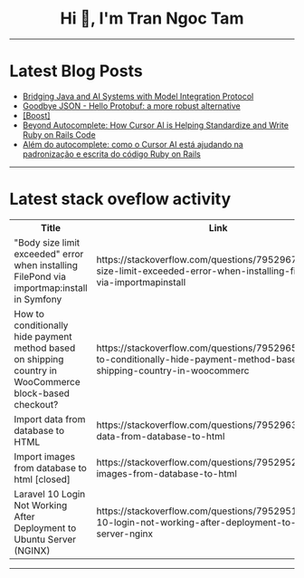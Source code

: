 <h1 align="center">Hi 👋, I'm Tran Ngoc Tam</h1>

---

# Latest Blog Posts 
<!-- BLOG-POST-LIST:START -->
- [Bridging Java and AI Systems with Model Integration Protocol](https://dev.to/vishalmysore/bridging-java-and-ai-systems-with-model-integration-protocol-3chd)
- [Goodbye JSON - Hello Protobuf: a more robust alternative](https://dev.to/jacopo/goodbye-json-hello-protobuf-a-more-robust-alternative-5bbm)
- [[Boost]](https://dev.to/martindeleon94/-49p0)
- [Beyond Autocomplete: How Cursor AI is Helping Standardize and Write Ruby on Rails Code](https://dev.to/cirdes/beyond-autocomplete-how-cursor-ai-is-helping-standardize-and-write-ruby-on-rails-code-1ie6)
- [Além do autocomplete: como o Cursor AI está ajudando na padronização e escrita do código Ruby on Rails](https://dev.to/cirdes/alem-do-autocomplete-como-o-cursor-ai-esta-ajudando-na-padronizacao-e-escrita-do-codigo-ruby-on-52e0)
<!-- BLOG-POST-LIST:END -->

---

# Latest stack oveflow activity
<table>
  <tr><th>Title</th><th>Link</th></tr>
  <!-- STACKOVERFLOW:START --><tr><td>&quot;Body size limit exceeded&quot; error when installing FilePond via importmap:install in Symfony</td><td>https://stackoverflow.com/questions/79529675/body-size-limit-exceeded-error-when-installing-filepond-via-importmapinstall</td></tr><tr><td>How to conditionally hide payment method based on shipping country in WooCommerce block-based checkout?</td><td>https://stackoverflow.com/questions/79529652/how-to-conditionally-hide-payment-method-based-on-shipping-country-in-woocommerc</td></tr><tr><td>Import data from database to HTML</td><td>https://stackoverflow.com/questions/79529635/import-data-from-database-to-html</td></tr><tr><td>Import images from database to html [closed]</td><td>https://stackoverflow.com/questions/79529520/import-images-from-database-to-html</td></tr><tr><td>Laravel 10 Login Not Working After Deployment to Ubuntu Server &lpar;NGINX&rpar;</td><td>https://stackoverflow.com/questions/79529512/laravel-10-login-not-working-after-deployment-to-ubuntu-server-nginx</td></tr><!-- STACKOVERFLOW:END -->
</table>

---


